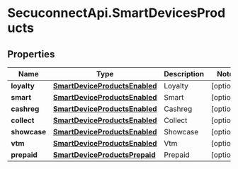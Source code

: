 # SecuconnectApi.SmartDevicesProducts

## Properties
Name | Type | Description | Notes
------------ | ------------- | ------------- | -------------
**loyalty** | [**SmartDeviceProductsEnabled**](SmartDeviceProductsEnabled.md) | Loyalty | [optional] 
**smart** | [**SmartDeviceProductsEnabled**](SmartDeviceProductsEnabled.md) | Smart | [optional] 
**cashreg** | [**SmartDeviceProductsEnabled**](SmartDeviceProductsEnabled.md) | Cashreg | [optional] 
**collect** | [**SmartDeviceProductsEnabled**](SmartDeviceProductsEnabled.md) | Collect | [optional] 
**showcase** | [**SmartDeviceProductsEnabled**](SmartDeviceProductsEnabled.md) | Showcase | [optional] 
**vtm** | [**SmartDeviceProductsEnabled**](SmartDeviceProductsEnabled.md) | Vtm | [optional] 
**prepaid** | [**SmartDeviceProductsPrepaid**](SmartDeviceProductsPrepaid.md) | Prepaid | [optional] 


